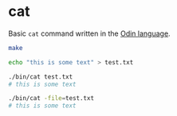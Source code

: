 # cat

Basic `cat` command written in the [Odin language](http://odin-lang.org/).

```bash
make
```

```bash
echo "this is some text" > test.txt
```

```bash
./bin/cat test.txt
# this is some text
```

```bash
./bin/cat -file=test.txt
# this is some text
```
